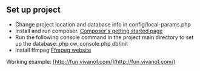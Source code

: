 Set up project
-------------

* Change project location and database info in config/local-params.php
* Install and run composer. [Composer's getting started page](https://getcomposer.org/doc/00-intro.md)
* Run the following console command in the project main directory to set up the database: php cw_console.php db/init
* install ffmpeg [Ffmpeg website](https://www.ffmpeg.org/)

Working example: [http://fun.vivanof.com/](http://fun.vivanof.com/)
